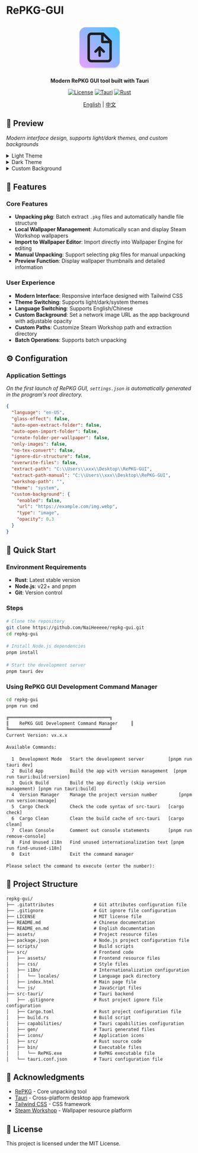 # RePKG-GUI

<div align="center">

  <img src="./assets/icon.png" alt="RePKG-GUI" width="128" height="128"/>

  **Modern RePKG GUI tool built with Tauri**

  [![License](https://img.shields.io/badge/license-MIT-blue.svg)](./LICENSE)
  [![Tauri](https://img.shields.io/badge/Tauri-2.6.0-orange.svg)](https://tauri.app/)
  [![Rust](https://img.shields.io/badge/Rust-2024-red.svg)](https://www.rust-lang.org/)

  [English](./README_en.md) | [中文](./README.md)
</div>

## 👀 Preview

*Modern interface design, supports light/dark themes, and custom backgrounds*

<details>

<summary>Light Theme</summary>

### **Home**

![Main Interface Preview - Light](./assets/preview-home-light-en.png)

### **Manual Extract**

![Manual Extract Preview - Light](./assets/preview-manual-light-en.png)

### **Settings**
![Settings Preview - Light](./assets/preview-setting-light-en.png)

</details>

<details>

<summary>Dark Theme</summary>

### **Home**

![Main Interface Preview - Dark](./assets/preview-home-dark-en.png)

### **Manual Extract**

![Manual Extract Preview - Dark](./assets/preview-manual-dark-en.png)

### **Settings**

![Settings Preview - Dark](./assets/preview-setting-dark-en.png)

</details>

<details>
<summary>Custom Background</summary>

![Custom Background Preview](./assets/preview-setting-background-en.png)

</details>

## 🌟 Features

### Core Features
- **Unpacking pkg**: Batch extract `.pkg` files and automatically handle file structure
- **Local Wallpaper Management**: Automatically scan and display Steam Workshop wallpapers
- **Import to Wallpaper Editor**: Import directly into Wallpaper Engine for editing
- **Manual Unpacking**: Support selecting pkg files for manual unpacking
- **Preview Function**: Display wallpaper thumbnails and detailed information

### User Experience
- **Modern Interface**: Responsive interface designed with Tailwind CSS
- **Theme Switching**: Supports light/dark/system themes
- **Language Switching**: Supports English/Chinese
- **Custom Background**: Set a network image URL as the app background with adjustable opacity
- **Custom Paths**: Customize Steam Workshop path and extraction directory
- **Batch Operations**: Supports batch unpacking

## ⚙️ Configuration

### Application Settings

*On the first launch of RePKG GUI, `settings.json` is automatically generated in the program's root directory.*

```json
{
  "language": "en-US",
  "glass-effect": false,
  "auto-open-extract-folder": false,
  "auto-open-import-folder": false,
  "create-folder-per-wallpaper": false,
  "only-images": false,
  "no-tex-convert": false,
  "ignore-dir-structure": false,
  "overwrite-files": false,
  "extract-path": "C:\\Users\\xxx\\Desktop\\RePKG-GUI",
  "extract-path-manual": "C:\\Users\\xxx\\Desktop\\RePKG-GUI",
  "workshop-path": "",
  "theme": "system",
  "custom-background": {
    "enabled": false,
    "url": "https://example.com/img.webp",
    "type": "image",
    "opacity": 0.3
  }
}
```

## 🚀 Quick Start

### Environment Requirements
- **Rust**: Latest stable version
- **Node.js**: v22+ and pnpm
- **Git**: Version control

### Steps

```bash
# Clone the repository
git clone https://github.com/NaiHeeeee/repkg-gui.git
cd repkg-gui

# Install Node.js dependencies
pnpm install

# Start the development server
pnpm tauri dev
```

### Using RePKG GUI Development Command Manager

```bash
cd repkg-gui
pnpm run cmd
```

```
╔══════════════════════════════════════╗
║    RePKG GUI Development Command Manager     ║
╚══════════════════════════════════════╝
Current Version: vx.x.x

Available Commands:

  1  Development Mode   Start the development server         [pnpm run tauri dev]
  2  Build App          Build the app with version management  [pnpm run tauri:build:version]
  3  Quick Build        Build the app directly (skip version management) [pnpm run tauri:build]
  4  Version Manager    Manage the project version number        [pnpm run version:manage]
  5  Cargo Check        Check the code syntax of src-tauri   [cargo check]
  6  Cargo Clean        Clean the build cache of src-tauri   [cargo clean]
  7  Clean Console      Comment out console statements       [pnpm run remove-console]
  8  Find Unused i18n   Find unused internationalization text [pnpm run find-unused-i18n]
  0  Exit               Exit the command manager

Please select the command to execute (enter the number):
```

## 📁 Project Structure

```
repkg-gui/
├── .gitattributes               # Git attributes configuration file
├── .gitignore                   # Git ignore file configuration
├── LICENSE                      # MIT license file
├── README.md                    # Chinese documentation
├── README_en.md                 # English documentation
├── assets/                      # Project resource files
├── package.json                 # Node.js project configuration file
├── scripts/                     # Build scripts
├── src/                         # Frontend code
│   ├── assets/                  # Frontend resource files
│   ├── css/                     # Style files
│   ├── i18n/                    # Internationalization configuration
│   │   └── locales/             # Language pack directory
│   ├── index.html               # Main page file
│   └── js/                      # JavaScript files
├── src-tauri/                   # Tauri backend
│   ├── .gitignore               # Rust project ignore file configuration
│   ├── Cargo.toml               # Rust project configuration file
│   ├── build.rs                 # Build script
│   ├── capabilities/            # Tauri capabilities configuration
│   ├── gen/                     # Tauri generated files
│   ├── icons/                   # Application icons
│   ├── src/                     # Rust source code
│   ├── bin/                     # Executable files
│   │   └── RePKG.exe            # RePKG executable file
│   └── tauri.conf.json          # Tauri configuration file
```

## 🙏 Acknowledgments

- [RePKG](https://github.com/notscuffed/repkg) - Core unpacking tool
- [Tauri](https://tauri.app/) - Cross-platform desktop app framework
- [Tailwind CSS](https://tailwindcss.com/) - CSS framework
- [Steam Workshop](https://steamcommunity.com/workshop/) - Wallpaper resource platform

## 📄 License

This project is licensed under the MIT License.